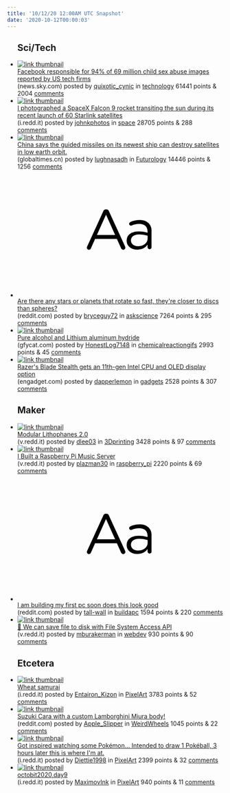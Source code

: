 ```yaml
---
title: '10/12/20 12:00AM UTC Snapshot'
date: '2020-10-12T00:00:03'
---
```

<ul>
<h2>Sci/Tech</h2>

<li><a href='https://news.sky.com/story/facebook-responsible-for-94-of-69-million-child-sex-abuse-images-reported-by-us-tech-firms-12101357'><img src='https://b.thumbs.redditmedia.com/5Cc8hRW1aYMUGleuS4tKOV5mVR-2KZ-RQwLWzVeZogA.jpg' alt='link thumbnail'></a><div><div class='linkTitle'><a href='https://news.sky.com/story/facebook-responsible-for-94-of-69-million-child-sex-abuse-images-reported-by-us-tech-firms-12101357'>Facebook responsible for 94% of 69 million child sex abuse images reported by US tech firms</a></div>(news.sky.com) posted by <a href='https://www.reddit.com/user/quixotic_cynic'>quixotic_cynic</a> in <a href='https://www.reddit.com/r/technology'>technology</a> 61441 points & 2004 <a href='https://www.reddit.com/r/technology/comments/j95zzj/facebook_responsible_for_94_of_69_million_child/'>comments</a></div></li>

<li><a href='https://i.redd.it/9q0quzbekgs51.jpg'><img src='https://b.thumbs.redditmedia.com/Np1uXPDDhQMQgg9stchIMIlwjDDi3uoOget6AkB8_xg.jpg' alt='link thumbnail'></a><div><div class='linkTitle'><a href='https://i.redd.it/9q0quzbekgs51.jpg'>I photographed a SpaceX Falcon 9 rocket transiting the sun during its recent launch of 60 Starlink satellites</a></div>(i.redd.it) posted by <a href='https://www.reddit.com/user/johnkphotos'>johnkphotos</a> in <a href='https://www.reddit.com/r/space'>space</a> 28705 points & 288 <a href='https://www.reddit.com/r/space/comments/j94g5x/i_photographed_a_spacex_falcon_9_rocket/'>comments</a></div></li>

<li><a href='https://www.globaltimes.cn/content/1203103.shtml#.X4LpPpEiI58.twitter'><img src='https://a.thumbs.redditmedia.com/Chf9gYtqgPxjeJOn5f-x9uoYJl7xlt3PLefv_PCLuA8.jpg' alt='link thumbnail'></a><div><div class='linkTitle'><a href='https://www.globaltimes.cn/content/1203103.shtml#.X4LpPpEiI58.twitter'>China says the guided missiles on its newest ship can destroy satellites in low earth orbit.</a></div>(globaltimes.cn) posted by <a href='https://www.reddit.com/user/lughnasadh'>lughnasadh</a> in <a href='https://www.reddit.com/r/Futurology'>Futurology</a> 14446 points & 1256 <a href='https://www.reddit.com/r/Futurology/comments/j95kbl/china_says_the_guided_missiles_on_its_newest_ship/'>comments</a></div></li>

<li><a href='https://www.reddit.com/r/askscience/comments/j94xzb/are_there_any_stars_or_planets_that_rotate_so/'><svg version='1.1' viewBox='-34 -12 104 64' preserveAspectRatio='xMidYMid slice' xmlns='http://www.w3.org/2000/svg' xmlns:xlink='http://www.w3.org/1999/xlink'>
    <title>text link thumbnail</title>
    <path d='M12.19,8.84a1.45,1.45,0,0,0-1.4-1h-.12a1.46,1.46,0,0,0-1.42,1L1.14,26.56a1.29,1.29,0,0,0-.14.59,1,1,0,0,0,1,1,1.12,1.12,0,0,0,1.08-.77l2.08-4.65h11l2.08,4.59a1.24,1.24,0,0,0,1.12.83,1.08,1.08,0,0,0,1.08-1.08,1.64,1.64,0,0,0-.14-.57ZM6.08,20.71l4.59-10.22,4.6,10.22Z'>
    </path>
    <path d='M32.24,14.78A6.35,6.35,0,0,0,27.6,13.2a11.36,11.36,0,0,0-4.7,1,1,1,0,0,0-.58.89,1,1,0,0,0,.94.92,1.23,1.23,0,0,0,.39-.08,8.87,8.87,0,0,1,3.72-.81c2.7,0,4.28,1.33,4.28,3.92v.5a15.29,15.29,0,0,0-4.42-.61c-3.64,0-6.14,1.61-6.14,4.64v.05c0,2.95,2.7,4.48,5.37,4.48a6.29,6.29,0,0,0,5.19-2.48V26.9a1,1,0,0,0,1,1,1,1,0,0,0,1-1.06V19A5.71,5.71,0,0,0,32.24,14.78Zm-.56,7.7c0,2.28-2.17,3.89-4.81,3.89-1.94,0-3.61-1.06-3.61-2.86v-.06c0-1.8,1.5-3,4.2-3a15.2,15.2,0,0,1,4.22.61Z'>
    </path>
    </svg></a><div><div class='linkTitle'><a href='https://www.reddit.com/r/askscience/comments/j94xzb/are_there_any_stars_or_planets_that_rotate_so/'>Are there any stars or planets that rotate so fast, they're closer to discs than spheres?</a></div>(reddit.com) posted by <a href='https://www.reddit.com/user/bryceguy72'>bryceguy72</a> in <a href='https://www.reddit.com/r/askscience'>askscience</a> 7264 points & 295 <a href='https://www.reddit.com/r/askscience/comments/j94xzb/are_there_any_stars_or_planets_that_rotate_so/'>comments</a></div></li>

<li><a href='https://gfycat.com/coarseimpartialambushbug'><img src='https://a.thumbs.redditmedia.com/KlUgHgs4fooITIGtqIMvd--pxHRQslZ-kUHSONux4O4.jpg' alt='link thumbnail'></a><div><div class='linkTitle'><a href='https://gfycat.com/coarseimpartialambushbug'>Pure alcohol and Lithium aluminum hydride</a></div>(gfycat.com) posted by <a href='https://www.reddit.com/user/HonestLog7148'>HonestLog7148</a> in <a href='https://www.reddit.com/r/chemicalreactiongifs'>chemicalreactiongifs</a> 2993 points & 45 <a href='https://www.reddit.com/r/chemicalreactiongifs/comments/j8znxy/pure_alcohol_and_lithium_aluminum_hydride/'>comments</a></div></li>

<li><a href='https://www.engadget.com/razer-blade-stealth-late-2020-170046513.html'><img src='https://b.thumbs.redditmedia.com/WtAX997bNOp6f9Jg8gy0AaMTcK1glflqePmtWUftJnQ.jpg' alt='link thumbnail'></a><div><div class='linkTitle'><a href='https://www.engadget.com/razer-blade-stealth-late-2020-170046513.html'>Razer's Blade Stealth gets an 11th-gen Intel CPU and OLED display option</a></div>(engadget.com) posted by <a href='https://www.reddit.com/user/dapperlemon'>dapperlemon</a> in <a href='https://www.reddit.com/r/gadgets'>gadgets</a> 2528 points & 307 <a href='https://www.reddit.com/r/gadgets/comments/j915jt/razers_blade_stealth_gets_an_11thgen_intel_cpu/'>comments</a></div></li>

<h2>Maker</h2>

<li><a href='https://v.redd.it/ko7zjgl6dhs51'><img src='https://a.thumbs.redditmedia.com/0pXBzqXf2E2PwkhRBOzRKelKQQBTn1Mr5xbOA6AAil0.jpg' alt='link thumbnail'></a><div><div class='linkTitle'><a href='https://v.redd.it/ko7zjgl6dhs51'>Modular Lithophanes 2.0</a></div>(v.redd.it) posted by <a href='https://www.reddit.com/user/dlee03'>dlee03</a> in <a href='https://www.reddit.com/r/3Dprinting'>3Dprinting</a> 3428 points & 97 <a href='https://www.reddit.com/r/3Dprinting/comments/j96x0f/modular_lithophanes_20/'>comments</a></div></li>

<li><a href='https://v.redd.it/r4584hteyds51'><img src='https://b.thumbs.redditmedia.com/sitM_gd4z11ZetH3usW0WHrXSDk5P01BhzfeJQyN3DE.jpg' alt='link thumbnail'></a><div><div class='linkTitle'><a href='https://v.redd.it/r4584hteyds51'>I Built a Raspberry Pi Music Server</a></div>(v.redd.it) posted by <a href='https://www.reddit.com/user/plazman30'>plazman30</a> in <a href='https://www.reddit.com/r/raspberry_pi'>raspberry_pi</a> 2220 points & 69 <a href='https://www.reddit.com/r/raspberry_pi/comments/j8y9f0/i_built_a_raspberry_pi_music_server/'>comments</a></div></li>

<li><a href='https://www.reddit.com/r/buildapc/comments/j93m5p/i_am_building_my_first_pc_soon_does_this_look_good/'><svg version='1.1' viewBox='-34 -12 104 64' preserveAspectRatio='xMidYMid slice' xmlns='http://www.w3.org/2000/svg' xmlns:xlink='http://www.w3.org/1999/xlink'>
    <title>text link thumbnail</title>
    <path d='M12.19,8.84a1.45,1.45,0,0,0-1.4-1h-.12a1.46,1.46,0,0,0-1.42,1L1.14,26.56a1.29,1.29,0,0,0-.14.59,1,1,0,0,0,1,1,1.12,1.12,0,0,0,1.08-.77l2.08-4.65h11l2.08,4.59a1.24,1.24,0,0,0,1.12.83,1.08,1.08,0,0,0,1.08-1.08,1.64,1.64,0,0,0-.14-.57ZM6.08,20.71l4.59-10.22,4.6,10.22Z'>
    </path>
    <path d='M32.24,14.78A6.35,6.35,0,0,0,27.6,13.2a11.36,11.36,0,0,0-4.7,1,1,1,0,0,0-.58.89,1,1,0,0,0,.94.92,1.23,1.23,0,0,0,.39-.08,8.87,8.87,0,0,1,3.72-.81c2.7,0,4.28,1.33,4.28,3.92v.5a15.29,15.29,0,0,0-4.42-.61c-3.64,0-6.14,1.61-6.14,4.64v.05c0,2.95,2.7,4.48,5.37,4.48a6.29,6.29,0,0,0,5.19-2.48V26.9a1,1,0,0,0,1,1,1,1,0,0,0,1-1.06V19A5.71,5.71,0,0,0,32.24,14.78Zm-.56,7.7c0,2.28-2.17,3.89-4.81,3.89-1.94,0-3.61-1.06-3.61-2.86v-.06c0-1.8,1.5-3,4.2-3a15.2,15.2,0,0,1,4.22.61Z'>
    </path>
    </svg></a><div><div class='linkTitle'><a href='https://www.reddit.com/r/buildapc/comments/j93m5p/i_am_building_my_first_pc_soon_does_this_look_good/'>I am building my first pc soon does this look good</a></div>(reddit.com) posted by <a href='https://www.reddit.com/user/tall-wall'>tall-wall</a> in <a href='https://www.reddit.com/r/buildapc'>buildapc</a> 1594 points & 220 <a href='https://www.reddit.com/r/buildapc/comments/j93m5p/i_am_building_my_first_pc_soon_does_this_look_good/'>comments</a></div></li>

<li><a href='https://v.redd.it/1owdh3nb6fs51'><img src='https://b.thumbs.redditmedia.com/GK7RW4Va6sSRWqMvBmxjHx3YptysfNe1uKKSCdTaq7Q.jpg' alt='link thumbnail'></a><div><div class='linkTitle'><a href='https://v.redd.it/1owdh3nb6fs51'>📁 We can save file to disk with File System Access API</a></div>(v.redd.it) posted by <a href='https://www.reddit.com/user/mburakerman'>mburakerman</a> in <a href='https://www.reddit.com/r/webdev'>webdev</a> 930 points & 90 <a href='https://www.reddit.com/r/webdev/comments/j919qp/we_can_save_file_to_disk_with_file_system_access/'>comments</a></div></li>

<h2>Etcetera</h2>

<li><a href='https://i.redd.it/0z4ugic2dds51.png'><img src='https://b.thumbs.redditmedia.com/hilHR1Gk-0t_ww3-gtpfCEjr-0TWgrv0zYGSrpxql8A.jpg' alt='link thumbnail'></a><div><div class='linkTitle'><a href='https://i.redd.it/0z4ugic2dds51.png'>Wheat samurai</a></div>(i.redd.it) posted by <a href='https://www.reddit.com/user/Entairon_Kizon'>Entairon_Kizon</a> in <a href='https://www.reddit.com/r/PixelArt'>PixelArt</a> 3783 points & 52 <a href='https://www.reddit.com/r/PixelArt/comments/j8wl3w/wheat_samurai/'>comments</a></div></li>

<li><a href='https://www.reddit.com/gallery/j93eqw'><img src='https://a.thumbs.redditmedia.com/Tp8ygCzPgxxFTKls2-ITDOeWcBcv1r3rtwPe8-n9KN4.jpg' alt='link thumbnail'></a><div><div class='linkTitle'><a href='https://www.reddit.com/gallery/j93eqw'>Suzuki Cara with a custom Lamborghini Miura body!</a></div>(reddit.com) posted by <a href='https://www.reddit.com/user/Apple_Slipper'>Apple_Slipper</a> in <a href='https://www.reddit.com/r/WeirdWheels'>WeirdWheels</a> 1045 points & 22 <a href='https://www.reddit.com/r/WeirdWheels/comments/j93eqw/suzuki_cara_with_a_custom_lamborghini_miura_body/'>comments</a></div></li>

<li><a href='https://i.redd.it/kca59puechs51.png'><img src='https://b.thumbs.redditmedia.com/LzTzmo6Or3zmjgoCduQ1PsE28uJfjsYLfXxeg0iKyxM.jpg' alt='link thumbnail'></a><div><div class='linkTitle'><a href='https://i.redd.it/kca59puechs51.png'>Got inspired watching some Pokémon... Intended to draw 1 Pokéball, 3 hours later this is where I'm at.</a></div>(i.redd.it) posted by <a href='https://www.reddit.com/user/Diettie1998'>Diettie1998</a> in <a href='https://www.reddit.com/r/PixelArt'>PixelArt</a> 2399 points & 32 <a href='https://www.reddit.com/r/PixelArt/comments/j96udm/got_inspired_watching_some_pokémon_intended_to/'>comments</a></div></li>

<li><a href='https://i.redd.it/yidf76ko8gs51.png'><img src='https://b.thumbs.redditmedia.com/hiPBoSpI9Z2y7uFuYG-ogNf37Z9mqW4LahX3nGFUOdQ.jpg' alt='link thumbnail'></a><div><div class='linkTitle'><a href='https://i.redd.it/yidf76ko8gs51.png'>octobit2020,day9</a></div>(i.redd.it) posted by <a href='https://www.reddit.com/user/MaximovInk'>MaximovInk</a> in <a href='https://www.reddit.com/r/PixelArt'>PixelArt</a> 940 points & 11 <a href='https://www.reddit.com/r/PixelArt/comments/j93ntz/octobit2020day9/'>comments</a></div></li>

</ul>
